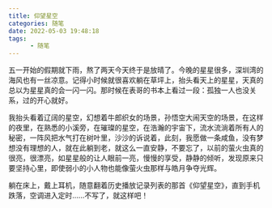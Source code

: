 ```yaml
---
title: 仰望星空
categories: 随笔
date: 2022-05-03 19:48:18
tags:  
      - 随笔
---
```

五一开始的假期就下雨，熬了两天今天终于是放晴了。今晚的星星很多，深圳湾的海风也有一丝凉意。记得小时候就很喜欢躺在草坪上，抬头看天上的星星，天真的总以为星星真的会一闪一闪。那时候在表哥的书本上看过一段：孤独一人也没关系，过的开心就好。  

我抬头看着辽阔的星空，幻想着牛郎织女的场景，孙悟空大闹天空的场景，在这样的夜里，在熟悉的小溪旁，在璀璨的星空，在浩瀚的宇宙下，流水流淌着所有人的秘密，一阵风把水气打在树叶里，沙沙的诉说着，此刻，我愿做一条咸鱼，没有梦想没有理想的人，就在此躺到老，就这么一直安静，不要忘了，以前的萤火虫真的很亮，很漂亮，如星星般的让人眼前一亮，慢慢的享受，静静的倾听，发现原来只要坚持心里，即使弱小的小人物也能像萤火虫那样与皓月争夺光辉。  

躺在床上，戴上耳机，随意翻着历史播放记录列表的那首《仰望星空》，直到手机跌落，空调进入定时......不写了，就这样吧！
